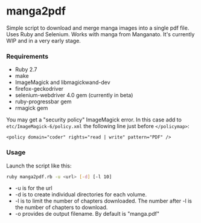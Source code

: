 # manga2pdf
Simple script to download and merge manga images into a single pdf file. Uses Ruby and Selenium.
Works with manga from Manganato.
It's currently WIP and in a very early stage.

### Requirements
* Ruby 2.7
* make
* ImageMagick and libmagickwand-dev
* firefox-geckodriver
* selenium-webdriver 4.0 gem (currently in beta)
* ruby-progressbar gem
* rmagick gem

You may get a "security policy" ImageMagick error. In this case add to `etc/ImageMagick-6/policy.xml` the following line just before `</policymap>`:
```
<policy domain="coder" rights="read | write" pattern="PDF" />
```
### Usage
Launch the script like this:
```bash
ruby manga2pdf.rb -u <url> [-d] [-l 10]
```
* -u is for the url 
* -d is to create individual directories for each volume.
* -l is to limit the number of chapters downloaded. The number after -l is the number of chapters to download.
* -o provides de output filename. By default is "manga.pdf"


